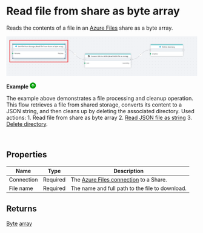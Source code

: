 # Read file from share as byte array

Reads the contents of a file in an [Azure Files](https://learn.microsoft.com/en-us/azure/storage/files/storage-files-introduction) share as a byte array.


![img](../../../../images/flow/Read-file-from-share-as-bytearray.png)

**Example** ![img](../../../../images/strz.jpg)

The example above demonstrates a file processing and cleanup operation. This flow retrieves a file from shared storage, converts its content to a JSON string, and then cleans up by deleting the associated directory.  Used actions: 1. Read file from share as byte array 2. [Read JSON file as string](../json/read-json.md) 3. [Delete directory](delete-directory.md).

</br>



## Properties

| Name       | Type     | Description                                                              |
| ---------- | -------- | ------------------------------------------------------------------------ |
| Connection | Required | The [Azure Files connection](./connecting-to-azure-files.md) to a Share. |
| File name  | Required | The name and full path to the file to download.                          |


## Returns

[Byte](https://learn.microsoft.com/en-us/dotnet/api/system.byte) [array](https://learn.microsoft.com/en-us/dotnet/csharp/language-reference/builtin-types/arrays)
